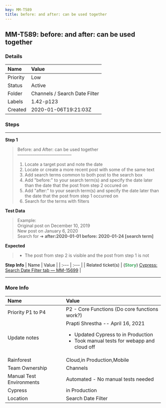 ```yaml
---
key: MM-T589
title: before: and after: can be used together
---
```


## MM-T589: before: and after: can be used together

### Details

| Name     | Value                         |
| :------- | :---------------------------- |
| Priority | Low                           |
| Status   | Active                        |
| Folder   | Channels / Search Date Filter |
| Labels   | 1.42-p123                     |
| Created  | 2020-01-06T19:21:03Z          |

### Steps

<hr/>

**Step 1**

> <article>Before: and After: can be used together<br />–––––––––––––––––––––––––<ol><li>Locate a target post and note the date</li><li>Locate or create a more recent post with some of the same text</li><li>Add search terms common to both post to the search box</li><li>Add "before:" to your search term(s) and specify the date later than the date that the post from step 2 occured on</li><li>Add "after:" to your search term(s) and specify the date later than the date that the post from step 1 occurred on</li><li>Search for the terms with filters</li></ol></article>

**Test Data**

> <article>Example:<br />Original post on December 10, 2019<br />New post on January 6, 2020<br />Search for ➜ <strong>after:2020-01-01 before: 2020-01-24 [search term]</strong></article>

**Expected**

> <article><ul><li>The post from step 2 is visible and the post from step 1 is not</li></ul></article>

**Step Info**
| Name | Value |
| :--- | :--- |
| Related ticket(s) | (<strong><span style="color:rgb(65, 168, 95)">Story</span></strong>) <a href="https://mattermost.atlassian.net/browse/MM-15699">Cypress: Search Date Filter tab — MM-15699</a> |

<hr/>

### More Info

| Name                     | Value                                                                                                                                                               |
| :----------------------- | :------------------------------------------------------------------------------------------------------------------------------------------------------------------ |
| Priority P1 to P4        | P2 - Core Functions (Do core functions work?)                                                                                                                       |
| Update notes             | Prapti Shrestha -- April 16, 2021<ul style="list-style-type:disc"><li>Updated Cypress to in Production</li><li>Took manual tests for webapp and cloud off</li></ul> |
| Rainforest               | Cloud,in Production,Mobile                                                                                                                                          |
| Team Ownership           | Channels                                                                                                                                                            |
| Manual Test Environments | Automated - No manual tests needed                                                                                                                                  |
| Cypress                  | in Production                                                                                                                                                       |
| Location                 | Search Date Filter                                                                                                                                                  |
